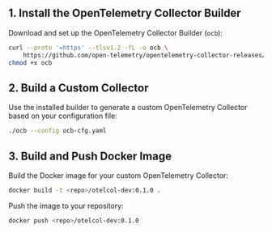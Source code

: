 ## 1. Install the OpenTelemetry Collector Builder

Download and set up the OpenTelemetry Collector Builder (`ocb`):

```bash
curl --proto '=https' --tlsv1.2 -fL -o ocb \
    https://github.com/open-telemetry/opentelemetry-collector-releases/releases/download/cmd%2Fbuilder%2Fv0.122.1/ocb_0.122.1_linux_amd64
chmod +x ocb
```

## 2. Build a Custom Collector

Use the installed builder to generate a custom OpenTelemetry Collector based on your configuration file:

```bash
./ocb --config ocb-cfg.yaml
```

## 3. Build and Push Docker Image

Build the Docker image for your custom OpenTelemetry Collector:

```bash
docker build -t <repo>/otelcol-dev:0.1.0 .
```

Push the image to your repository:

```bash
docker push <repo>/otelcol-dev:0.1.0
```
